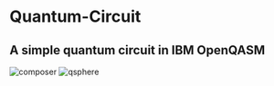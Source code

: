 # Quantum-Circuit
## A simple quantum circuit in IBM OpenQASM
![composer](https://user-images.githubusercontent.com/42522736/214066706-e75e0cf5-1241-484c-b64b-57ef371dd9de.png)
![qsphere](https://user-images.githubusercontent.com/42522736/214066735-a8cdb248-6dff-409e-86cc-ba65910cdde8.png)
